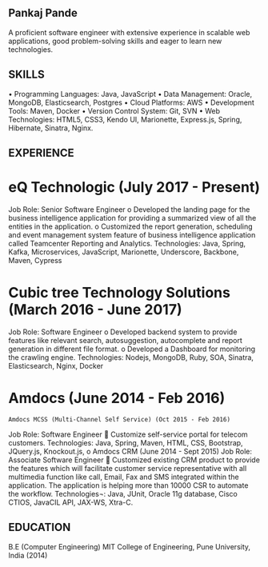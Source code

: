 ## Pankaj Pande

A proficient software engineer with extensive experience in scalable web applications, good problem-solving skills and eager to learn new technologies.  

## SKILLS
•	Programming Languages: Java, JavaScript
•	Data Management: Oracle, MongoDB, Elasticsearch, Postgres
•	Cloud Platforms: AWS
•	Development Tools:  Maven,  Docker
•	Version Control System: Git, SVN
•	Web Technologies: HTML5, CSS3, Kendo UI, Marionette, Express.js, Spring, Hibernate, Sinatra, Nginx.
## EXPERIENCE
#	eQ Technologic (July 2017 - Present) 
Job Role: Senior Software Engineer
o	Developed the landing page for the business intelligence application for providing a summarized view of all the entities in the application.
o	Customized the report generation, scheduling and event management system feature of business intelligence application called Teamcenter Reporting and Analytics.
Technologies: Java, Spring, Kafka, Microservices, JavaScript, Marionette, Underscore, Backbone, Maven, Cypress

#	Cubic tree Technology Solutions (March 2016 - June 2017)
Job Role: Software Engineer
o	Developed backend system to provide features like relevant search, autosuggestion, autocomplete and report generation in different file format. 
o	Developed a Dashboard for monitoring the crawling engine.
Technologies: Nodejs, MongoDB, Ruby, SOA, Sinatra, Elasticsearch, Nginx, Docker

#	Amdocs (June 2014 - Feb 2016)
	Amdocs MCSS (Multi-Channel Self Service) (Oct 2015 - Feb 2016) 
Job Role: Software Engineer
	Customize self-service portal for telecom customers.
Technologies: Java, Spring, Maven, HTML, CSS, Bootstrap, JQuery.js, Knockout.js,
o	Amdocs CRM (June 2014 - Sept 2015) 
Job Role: Associate Software Engineer
	Customized existing CRM product to provide the features which will facilitate customer service representative with all multimedia function like call, Email, Fax and SMS integrated within the application. The application is helping more than 10000 CSR to automate the workflow.
Technologies¬: Java, JUnit, Oracle 11g database, Cisco CTIOS, JavaCIL API, JAX-WS, Xtra-C. 
## EDUCATION
  B.E (Computer Engineering) MIT College of Engineering, Pune University, India (2014)
